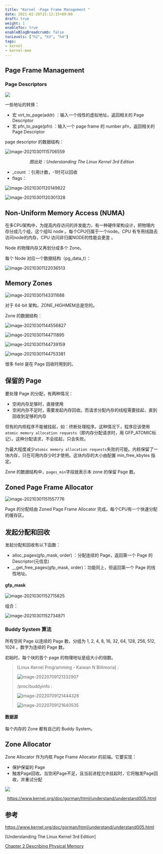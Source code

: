 ```yaml
---
title: "Kernel -Page Frame Management "
date: 2021-02-26T15:12:15+09:00
draft: true
weight: 1
enableToc: true
enableBlogBreadcrumb: false
tocLevels: ["h2", "h3", "h4"]
tags:
- kernel
- kernel-mem
---
```





## Page Frame Management

### Page Descriptors



![](index.assets/page-descriptor.drawio.png)



一些地址的转换：

* 宏 virt_to_page(addr) ：输入一个线性的虚拟地址，返回相关的 Page Descriptor
* 宏 pfn_to_page(pfn) ：输入一个 page frame 的 number pfn，返回相关的 Page Descriptor



page descriptor 的数据结构：

![image-20210301115706559](index.assets/image-20210301115706559.png)

<div align="center"><em>图出处：Understanding The Linux Kernel 3rd Edition</em></div>



* _count ：引用计数，-1时可以回收
* flags：

![image-20210301120149822](index.assets/image-20210301120149822.png)

![image-20210301120301328](index.assets/image-20210301120301328.png)



## Non-Uniform Memory Access (NUMA)

在多CPU架构中，为提高内存访问的并发能力，有一种硬件架构设计，把物理内存分成几个组，这个组叫 node 。每个CPU归属于一个node。CPU 有专用线路去访问node的内存，CPU 访问非归属NODE的性能会更差 。

Node 的物理内存又再划分成多个 Zone。

每个 Node 对应一个数据结构（pg_data_t）：

![image-20210301122036513](index.assets/image-20210301122036513.png)



## Memory Zones

![image-20210301143311688](index.assets/image-20210301143311688.png)



对于 64-bit 架构，ZONE_HIGHMEM总是空的。

Zone 的数据结构：

![image-20210301144556827](index.assets/image-20210301144556827.png)

![image-20210301144711895](index.assets/image-20210301144711895.png)

![image-20210301144739159](index.assets/image-20210301144739159.png)

![image-20210301144753381](index.assets/image-20210301144753381.png)

很多 field 是在 Page 回收时用到的。

## 保留的 Page

要处理 Page 的分配，有两种情况：

* 空闲内存足够时，直接使用
* 空闲内存不足时，需要发起内存回收。而请求分配内存的线程需要挂起，直到回收到足够的内存

但有的内核程序不能被挂起，如：终断处理程序。这种情况下，程序应该使用`atomic memory allocation requests`（即内存分配请求时，用 GFP_ATOMIC标记）。这种分配请求，不会挂起，只会失败。

为最大程度减少`atomic memory allocation requests`失败的可能。内核保留了一块内存，只在可用内存少时才使用。这块内存的大小由配置 min_free_kbytes 指定。

Zone 的数据结构中，`pages_min`字段就表示本 zone 的保留 Page 数。

## Zoned Page Frame Allocator

![image-20210301151557776](index.assets/image-20210301151557776.png)

Page 的分配经由 Zoned Page Frame Allocator 完成。每个CPU有一个快速分配的缓存区。

## 发起分配和回收

发起分配和回收有以下函数：

* alloc_pages(gfp_mask, order) ：分配连续的 Page，返回第一个 Page 的 Descriptor(元信息)
* __get_free_pages(gfp_mask, order)：功能同上，但返回第一个 Page 的线性地址。

#### gfp_mask

![image-20210301152715825](index.assets/image-20210301152715825.png)

组合：

![image-20210301152734871](index.assets/image-20210301152734871.png)

### Buddy System 算法

所有空闲 Page 以连续的 Page 数，分组为 1, 2, 4, 8, 16, 32, 64, 128, 256, 512, 1024 。数字为连续的 Page 数。

初始时，每个块的首个 page 的物理地址是组大小的倍数。

> [Linux Kernel Programming - Kaiwan N Billimoria] :
>
> ![image-20220709121332907](page-frame-management.assets/image-20220709121332907.png)
>
> /proc/buddyinfo :
>
> ![image-20220709121444326](page-frame-management.assets/image-20220709121444326.png)
>
> ![image-20220709121640535](page-frame-management.assets/image-20220709121640535.png)







#### 数据源

每个内存的  Zone 都有自己的 Buddy System。

## Zone Allocator

Zone Allocator 作为内核 Page Frame Allocator 的前端。它要实现：

* 保护保留的 Page
* 触发Page回收。当空闲Page不足，且当前进程允许挂起时，它将触发Page回收，并重试分配

![](./index.assets/zone-watermark.png)

<div align="center"><a href="https://www.kernel.org/doc/gorman/html/understand/understand005.html">https://www.kernel.org/doc/gorman/html/understand/understand005.html</a></div>

## 参考

https://www.kernel.org/doc/gorman/html/understand/understand005.html

[Understanding The Linux Kernel 3rd Edition]

[Chapter 2 Describing Physical Memory](https://www.kernel.org/doc/gorman/html/understand/understand005.html)